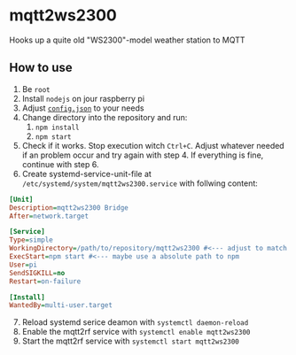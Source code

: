 # mqtt2ws2300
Hooks up a quite old "WS2300"-model weather station to MQTT

## How to use
1. Be `root`
1. Install `nodejs` on jour raspberry pi
3. Adjust [`config.json`](https://github.com/th-wilde/mqtt2ws2300/blob/cfb84468f1d7e5b8413f05143b63485150b5a18f/config.json) to your needs 
4. Change directory into the repository and run:
   1.  `npm install`
   1.  `npm start`
6. Check if it works. Stop execution witch `Ctrl+C`. Adjust whatever needed if an problem occur and try again with step 4. If everything is fine, continue with step 6.
7. Create systemd-service-unit-file at `/etc/systemd/system/mqtt2ws2300.service` with follwing content:
```ini
[Unit]
Description=mqtt2ws2300 Bridge
After=network.target

[Service]
Type=simple
WorkingDirectory=/path/to/repository/mqtt2ws2300 #<--- adjust to match your environment
ExecStart=npm start #<--- maybe use a absolute path to npm
User=pi
SendSIGKILL=no
Restart=on-failure

[Install]
WantedBy=multi-user.target

```
7. Reload systemd serice deamon with `systemctl daemon-reload`
8. Enable the mqtt2rf service with `systemctl enable mqtt2ws2300`
9. Start the mqtt2rf service with `systemctl start mqtt2ws2300`
